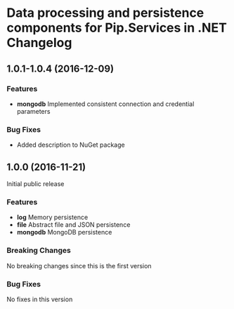 # Data processing and persistence components for Pip.Services in .NET Changelog

## <a name="1.0.1-1.0.4"></a> 1.0.1-1.0.4 (2016-12-09)

### Features
* **mongodb** Implemented consistent connection and credential parameters

### Bug Fixes
* Added description to NuGet package

## <a name="1.0.0"></a> 1.0.0 (2016-11-21)

Initial public release

### Features
* **log** Memory persistence
* **file** Abstract file and JSON persistence
* **mongodb** MongoDB persistence

### Breaking Changes
No breaking changes since this is the first version

### Bug Fixes
No fixes in this version

